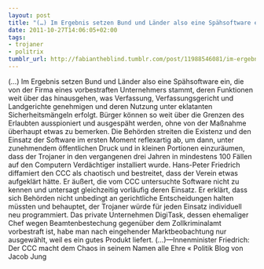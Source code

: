 ```yaml
---
layout: post
title: "(…) Im Ergebnis setzen Bund und Länder also eine Spähsoftware ein, die von der Firma eines vorbestraften Unternehmers stammt, deren Funktionen weit über das hinausgehen, was Verfassung, Verfassungsgericht und Landgerichte genehmigen und deren Nutzung unter eklatanten Sicherheitsmängeln erfolgt. Bürger können so weit über die Grenzen des Erlaubten ausspioniert und ausgespäht werden, ohne von der Maßnahme überhaupt etwas zu bemerken. Die Behörden streiten die Existenz und den Einsatz der Software im ersten Moment reflexartig ab, um dann, unter zunehmendem öffentlichen Druck und in kleinen Portionen einzuräumen, dass der Trojaner in den vergangenen drei Jahren in mindestens 100 Fällen auf den Computern Verdächtiger installiert wurde. Hans-Peter Friedrich diffamiert den CCC als chaotisch und bestreitet, dass der Verein etwas aufgeklärt hätte. Er äußert, die vom CCC untersuchte Software nicht zu kennen und untersagt gleichzeitig vorläufig deren Einsatz. Er erklärt, dass sich Behörden nicht unbedingt an gerichtliche Entscheidungen halten müssten und behauptet, der Trojaner würde für jeden Einsatz individuell neu programmiert. Das private Unternehmen DigiTask, dessen ehemaliger Chef wegen Beamtenbestechung gegenüber dem Zollkriminalamt vorbestraft ist, habe man nach eingehender Marktbeobachtung nur ausgewählt, weil es ein gutes Produkt liefert. (…)"
date: 2011-10-27T14:06:05+02:00
tags:
- trojaner
- politrix
tumblr_url: http://fabiantheblind.tumblr.com/post/11988546081/im-ergebnis-setzen-bund-und-lander-also-eine
---
```

(…)
Im Ergebnis setzen Bund und Länder also eine Spähsoftware ein, die von der Firma eines vorbestraften Unternehmers stammt, deren Funktionen weit über das hinausgehen, was Verfassung, Verfassungsgericht und Landgerichte genehmigen und deren Nutzung unter eklatanten Sicherheitsmängeln erfolgt. Bürger können so weit über die Grenzen des Erlaubten ausspioniert und ausgespäht werden, ohne von der Maßnahme überhaupt etwas zu bemerken. Die Behörden streiten die Existenz und den Einsatz der Software im ersten Moment reflexartig ab, um dann, unter zunehmendem öffentlichen Druck und in kleinen Portionen einzuräumen, dass der Trojaner in den vergangenen drei Jahren in mindestens 100 Fällen auf den Computern Verdächtiger installiert wurde. Hans-Peter Friedrich diffamiert den CCC als chaotisch und bestreitet, dass der Verein etwas aufgeklärt hätte. Er äußert, die vom CCC untersuchte Software nicht zu kennen und untersagt gleichzeitig vorläufig deren Einsatz. Er erklärt, dass sich Behörden nicht unbedingt an gerichtliche Entscheidungen halten müssten und behauptet, der Trojaner würde für jeden Einsatz individuell neu programmiert. Das private Unternehmen DigiTask, dessen ehemaliger Chef wegen Beamtenbestechung gegenüber dem Zollkriminalamt vorbestraft ist, habe man nach eingehender Marktbeobachtung nur ausgewählt, weil es ein gutes Produkt liefert.
(…)—Innenminister Friedrich: Der CCC macht dem Chaos in seinem Namen alle Ehre « Politik Blog von Jacob Jung

